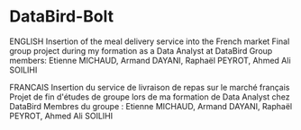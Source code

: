 # DataBird-Bolt
ENGLISH
Insertion of the meal delivery service into the French market
Final group project during my formation as a Data Analyst at DataBird
Group members:
Etienne MICHAUD, Armand DAYANI, Raphaël PEYROT, Ahmed Ali SOILIHI

FRANCAIS
Insertion du service de livraison de repas sur le marché français
Projet de fin d'études de groupe lors de ma formation de Data Analyst chez DataBird
Membres du groupe :
Etienne MICHAUD, Armand DAYANI, Raphaël PEYROT, Ahmed Ali SOILIHI
